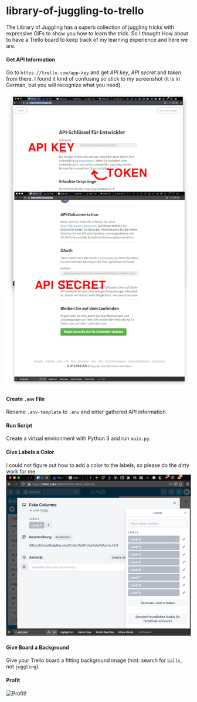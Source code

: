 # library-of-juggling-to-trello

The Library of Juggling has a superb collection of juggling tricks with expressive GIFs to show you how to learn the trick.
So I thought How about to have a Trello board to keep track of my learning experience and here we are.

#### Get API Information

Go to `https://trello.com/app-key` and get *API key*, *API secret* and *token* from there. 
I found it kind of confusing so stick to my screenshot (it is in German, but you will recognize what you need).

![Get API Information](docs/api-information.png) 

#### Create `.env` File

Rename `.env-template` to `.env` and enter gathered API information.

#### Run Script

Create a virtual environment with Python 3 and run `main.py`.

#### Give Labels a Color

I could not figure out how to add a color to the labels, so please do the dirty work for me.
![Give Labels a Color](docs/labels.png) 

#### Give Board a Background

Give your Trello board a fitting background image (hint: search for `balls`, not `juggling`).

#### Profit

![Profit!](docs/profit.gif)